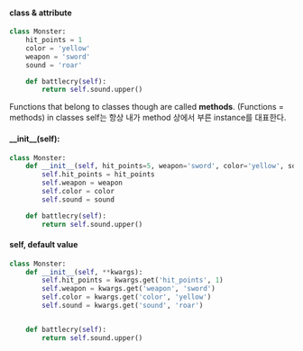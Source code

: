 #### class & attribute
```python
class Monster:
    hit_points = 1
    color = 'yellow'
    weapon = 'sword'
    sound = 'roar'

    def battlecry(self):
        return self.sound.upper()
```
Functions that belong to classes though are called **methods**.
(Functions = methods) in classes
self는 항상 내가 method 상에서 부른 instance를 대표한다.

#### \_\_init__(self):
```python
class Monster:
    def __init__(self, hit_points=5, weapon='sword', color='yellow', sound='roar'):
        self.hit_points = hit_points
        self.weapon = weapon
        self.color = color
        self.sound = sound

    def battlecry(self):
        return self.sound.upper()
```
#### self, default value
```python
class Monster:
    def __init__(self, **kwargs):
        self.hit_points = kwargs.get('hit_points', 1)
        self.weapon = kwargs.get('weapon', 'sword')
        self.color = kwargs.get('color', 'yellow')
        self.sound = kwargs.get('sound', 'roar')


    def battlecry(self):
        return self.sound.upper()
```
